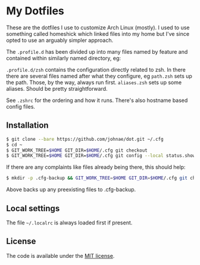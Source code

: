 # My Dotfiles

These are the dotfiles I use to customize Arch Linux (mostly). I used to use something called homeshick which linked files into my home but I've since opted to use an arguably simpler approach.

The ```.profile.d``` has been divided up into many files named by feature and contained within similarly named directory, eg:

```.profile.d/zsh``` contains the configuration directly related to zsh. In there there are several files named after what they configure,
eg ```path.zsh``` sets up the path. Those, by the way, always run first. ```aliases.zsh``` sets up some aliases. Should be pretty straightforward.

See ```.zshrc``` for the ordering and how it runs. There's also hostname based config files.


## Installation

```sh
$ git clone --bare https://github.com/johnae/dot.git ~/.cfg
$ cd ~
$ GIT_WORK_TREE=$HOME GIT_DIR=$HOME/.cfg git checkout
$ GIT_WORK_TREE=$HOME GIT_DIR=$HOME/.cfg git config --local status.showUntrackedFiles no
```

If there are any complaints like files already being there, this should help:

```sh
$ mkdir -p .cfg-backup && GIT_WORK_TREE=$HOME GIT_DIR=$HOME/.cfg git checkout 2>&1 | egrep "\s+\." | awk '{print $1}' | xargs -I{} mv {} .cfg-backup/{}
```

Above backs up any preexisting files to .cfg-backup.


## Local settings

The file ```~/.localrc``` is always loaded first if present.


## License

The code is available under the [MIT license](LICENSE).
